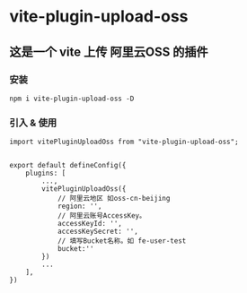 # vite-plugin-upload-oss

## 这是一个 vite 上传 阿里云OSS 的插件

### 安装
    npm i vite-plugin-upload-oss -D

### 引入 & 使用
    import vitePluginUploadOss from "vite-plugin-upload-oss";
    

    export default defineConfig({
        plugins: [
            ...,
            vitePluginUploadOss({
                // 阿里云地区 如oss-cn-beijing
                region: '',
                // 阿里云账号AccessKey。
                accessKeyId: '',
                accessKeySecret: '',
                // 填写Bucket名称。如 fe-user-test
                bucket:''
            })
            ...
        ],
    })
    



    